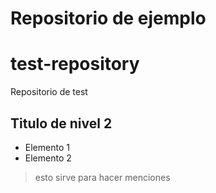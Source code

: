 # Repositorio de ejemplo
# test-repository
Repositorio de test
## Titulo de nivel 2
- Elemento 1
- Elemento 2
  
> esto sirve para hacer menciones
